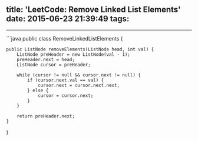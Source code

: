 title: 'LeetCode: Remove Linked List Elements'
date: 2015-06-23 21:39:49
tags:
---
<hr/>   
```java
public class RemoveLinkedListElements {

	public ListNode removeElements(ListNode head, int val) {
		ListNode preHeader = new ListNode(val - 1);
		preHeader.next = head;
		ListNode cursor = preHeader;

		while (cursor != null && cursor.next != null) {
			if (cursor.next.val == val) {
				cursor.next = cursor.next.next;
			} else {
				cursor = cursor.next;
			}
		}

		return preHeader.next;
	}
	
}

```